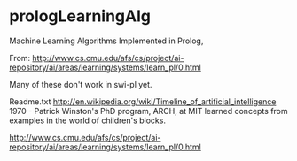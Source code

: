 prologLearningAlg
=================

Machine Learning Algorithms Implemented in Prolog, 

From:
http://www.cs.cmu.edu/afs/cs/project/ai-repository/ai/areas/learning/systems/learn_pl/0.html 

Many of these don't work in swi-pl yet. 

Readme.txt
http://en.wikipedia.org/wiki/Timeline_of_artificial_intelligence
1970 - Patrick Winston's PhD program, ARCH, at MIT learned concepts from examples in the world of children's blocks.

http://www.cs.cmu.edu/afs/cs/project/ai-repository/ai/areas/learning/systems/learn_pl/0.html

